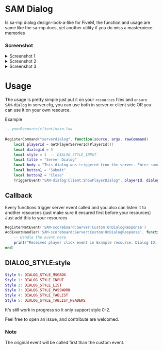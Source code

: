 # SAM Dialog
Is sa-mp dialog design-look-a-like for FiveM, the function and usage are same like the sa-mp docs, yet another utility if you do miss a masterpiece memories

### Screenshot
<details>
  <summary>Screenshot 1</summary>
  <img src="./images/1.png" alt="Screenshot 1">
</details>

<details>
  <summary>Screenshot 2</summary>
  <img src="./images/2.png" alt="Screenshot 2">
</details>

<details>
  <summary>Screenshot 3</summary>
  <img src="./images/3.png" alt="Screenshot 3">
</details>


# Usage
The usage is pretty simple just put it on your `resources` files and `ensure SAM-dialog` in server.cfg, you can use both in server or client side OR you can use it on your own resource.

Example

```lua
-- yourResource/client/main.lua

RegisterCommand("serverdialog", function(source, args, rawCommand)
    local playerId = GetPlayerServerId(PlayerId())
    local dialogid = 5
    local style = 1  -- DIALOG_STYLE_INPUT
    local title = "Server Dialog"
    local body = "This dialog was triggered from the server. Enter some text:"
    local button1 = "Submit"
    local button2 = "Close"
    TriggerEvent("SAM-dialog:Client:ShowPlayerDialog", playerId, dialogid, style, title, body, button1, button2)false)
```


## Callback

Every functions trigger server event called and you also can listen it to another resources (just make sure it ensured first before your resources)
Just add this to your resources
```lua
RegisterNetEvent('SAM-scoreboard:Server:Custom:OnDialogResponse')
AddEventHandler('SAM-scoreboard:Server:Custom:OnDialogResponse', function(dialogid, response, listitem, inputtext)
    -- Handle the event here
    print("Received player click event in Example resource. Dialog ID: " .. dialogid .. ", Response: " .. response .. ", Listitem: " .. listitem ... ", Inputtext: " ... inputtext)
end)
```


## DIALOG_STYLE:style

```lua
Style 0: DIALOG_STYLE_MSGBOX
Style 1: DIALOG_STYLE_INPUT
Style 2: DIALOG_STYLE_LIST
Style 3: DIALOG_STYLE_PASSWORD
Style 4: DIALOG_STYLE_TABLIST
Style 5: DIALOG_STYLE_TABLIST_HEADERS
```


It's still work in progress so it only support style 0-2.

Feel free to open an issue, and contribute are welcomed.

### Note
The original event will be called first than the custom event.